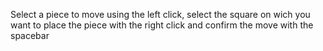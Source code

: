 Select a piece to move using the left click, select the square on wich you want to place the piece with the right click 
and confirm the move with the spacebar